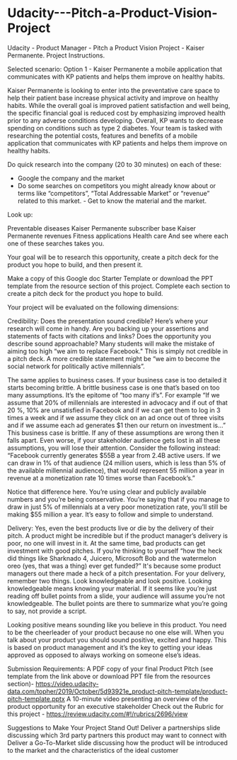 # Udacity---Pitch-a-Product-Vision-Project
Udacity - Product Manager - Pitch a Product Vision Project - Kaiser Permanente. Project Instructions.

Selected scenario: Option 1 - Kaiser Permanente a mobile application that communicates with KP patients and helps them improve on healthy habits.

Kaiser Permanente is looking to enter into the preventative care space to help their patient base increase physical activity and improve on healthy habits. While the overall goal is improved patient satisfaction and well being, the specific financial goal is reduced cost by emphasizing improved health prior to any adverse conditions developing. Overall, KP wants to decrease spending on conditions such as type 2 diabetes.
Your team is tasked with researching the potential costs, features and benefits of a mobile application that communicates with KP patients and helps them improve on healthy habits.

Do quick research into the company (20 to 30 minutes) on each of these:
- Google the company and the market
- Do some searches on competitors you might already know about or terms like “competitors”, “Total Addressable Market” or “revenue” related to this market. - Get to know the material and the market.

Look up:

Preventable diseases
Kaiser Permanente subscriber base
Kaiser Permanente revenues
Fitness applications
Health care
And see where each one of these searches takes you.

Your goal will be to research this opportunity, create a pitch deck for the product you hope to build, and then present it.

Make a copy of this Google doc Starter Template or download the PPT template from the resource section of this project. Complete each section to create a pitch deck for the product you hope to build.

Your project will be evaluated on the following dimensions:

Credibility: Does the presentation sound credible? Here’s where your research will come in handy. Are you backing up your assertions and statements of facts with citations and links? Does the opportunity you describe sound approachable? Many students will make the mistake of aiming too high “we aim to replace Facebook." This is simply not credible in a pitch deck. A more credible statement might be “we aim to become the social network for politically active millennials”.

The same applies to business cases. If your business case is too detailed it starts becoming brittle. A brittle business case is one that’s based on too many assumptions. It’s the epitome of “too many if’s”. For example “If we assume that 20% of millennials are interested in advocacy and if out of that 20 %, 10% are unsatisfied in Facebook and if we can get them to log in 3 times a week and if we assume they click on an ad once out of three visits and if we assume each ad generates \$1 then our return on investment is…” This business case is brittle. If any of these assumptions are wrong then it falls apart. Even worse, if your stakeholder audience gets lost in all these assumptions, you will lose their attention. Consider the following instead: “Facebook currently generates \$55B a year from 2.4B active users. If we can draw in 1% of that audience (24 million users, which is less than 5% of the available millennial audience), that would represent 55 million a year in revenue at a monetization rate 10 times worse than Facebook’s.”

Notice that difference here. You’re using clear and publicly available numbers and you’re being conservative. You’re saying that if you manage to draw in just 5% of millennials at a very poor monetization rate, you’ll still be making $55 million a year. It’s easy to follow and simple to understand.

Delivery: Yes, even the best products live or die by the delivery of their pitch. A product might be incredible but if the product manager’s delivery is poor, no one will invest in it. At the same time, bad products can get investment with good pitches. If you’re thinking to yourself “how the heck did things like Sharknado 4, Juicero, Microsoft Bob and the watermelon oreo (yes, that was a thing) ever get funded?” It's because some product managers out there made a heck of a pitch presentation. For your delivery, remember two things. Look knowledgeable and look positive.
Looking knowledgeable means knowing your material. If it seems like you’re just reading off bullet points from a slide, your audience will assume you’re not knowledgeable. The bullet points are there to summarize what you’re going to say, not provide a script.

Looking positive means sounding like you believe in this product. You need to be the cheerleader of your product because no one else will. When you talk about your product you should sound positive, excited and happy. This is based on product management and it’s the key to getting your ideas approved as opposed to always working on someone else’s ideas.

Submission Requirements:
A PDF copy of your final Product Pitch (see template from the link above or download PPT file from the resources section)- https://video.udacity-data.com/topher/2019/October/5d93921e_product-pitch-template/product-pitch-template.pptx
A 10-minute video presenting an overview of the product opportunity for an executive stakeholder
Check out the Rubric for this project - https://review.udacity.com/#!/rubrics/2696/view

Suggestions to Make Your Project Stand Out!
Deliver a partnerships slide discussing which 3rd party partners this product may want to connect with
Deliver a Go-To-Market slide discussing how the product will be introduced to the market and the characteristics of the ideal customer
